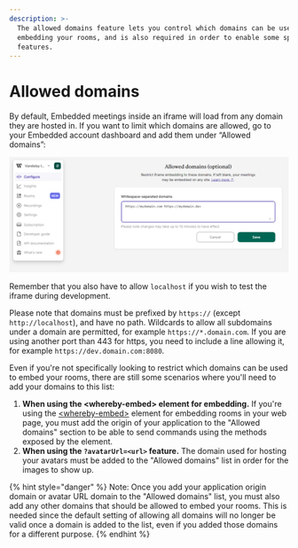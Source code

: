 ```yaml
---
description: >-
  The allowed domains feature lets you control which domains can be used for
  embedding your rooms, and is also required in order to enable some specific
  features.
---
```


# Allowed domains

By default, Embedded meetings inside an iframe will load from any domain they are hosted in. If you want to limit which domains are allowed, go to your Embedded account dashboard and add them under “Allowed domains”:

![Under "Configure", scroll down to the "Allowed domains" section ](../.gitbook/assets/allowed-domain-dashboard.png)

Remember that you also have to allow `localhost` if you wish to test the iframe during development.

Please note that domains must be prefixed by `https://` (except `http://localhost`), and have no path. Wildcards to allow all subdomains under a domain are permitted, for example `https://*.domain.com`. If you are using another port than 443 for https, you need to include a line allowing it, for example `https://dev.domain.com:8080`.

Even if you're not specifically looking to restrict which domains can be used to embed your rooms, there are still some scenarios where you'll need to add your domains to this list:

1. **When using the \<whereby-embed> element for embedding.** If you're using the [\<whereby-embed>](in-a-web-page/using-the-whereby-embed-element.md) element for embedding rooms in your web page, you must add the origin of your application to the "Allowed domains" section to be able to send commands using the methods exposed by the element.&#x20;
2. **When using the `?avatarUrl=<url>` feature.** The domain used for hosting your avatars must be added to the "Allowed domains" list in order for the images to show up.

{% hint style="danger" %}
Note: Once you add your application origin domain or avatar URL domain to the "Allowed domains" list, you must also add any other domains that should be allowed to embed your rooms. This is needed since the default setting of allowing all domains will no longer be valid once a domain is added to the list, even if you added those domains for a different purpose.
{% endhint %}



